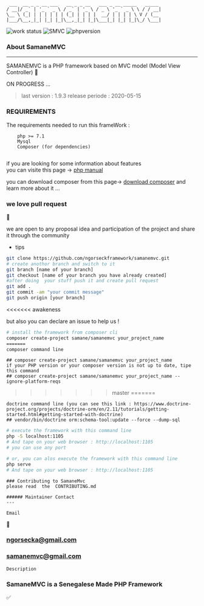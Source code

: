 ```
 ___  __ _ _ __ ___   __ _ _ __   ___ _ __ _____   _____ 
/ __|/ _` | '_ ` _ \ / _` | '_ \ / _ \ '_ ` _ \ \ / / __|
\__ \ (_| | | | | | | (_| | | | |  __/ | | | | \ V / (__ 
|___/\__,_|_| |_| |_|\__,_|_| |_|\___|_| |_| |_|\_/ \___|

```
![work status](https://img.shields.io/badge/work-on%20progress-red.svg) 
![SMVC](https://img.shields.io/badge/SamaneMvc-v1.9-orange.svg) 
![phpversion](https://img.shields.io/badge/PHP-%40latest-blue.svg)

### About SamaneMVC
---
SAMANEMVC is a PHP framework based on MVC model (Model View Controller) 
:construction:

ON PROGRESS ... 

> last version : 1.9.3
  release periode : 2020-05-15


### REQUIREMENTS 
The requirements needed to run this frameWork : 
```
    php >= 7.1 
    Mysql 
    Composer (for dependencies)
 
```
 if you  are looking for some information about features  
 you can visite this page -> [php manual](http://php.net) 
 
 you can download composer from this page-> [download composer](https://getcomposer.org)
 and learn more about it ... 

### we love pull request 
:rocket:

we are open to any proposal idea and participation of the project and share it through the community 

* tips 

```bash 
git clone https://github.com/ngorseckframework/samanemvc.git
# create anothor branch and switch to it 
git branch [name of your branch] 
git checkout [name of your branch you have already created] 
#after doing  your stuff push it and create pull request 
git add . 
git commit -am "your commit message"
git push origin [your branch]
```
<<<<<<< awakeness

but also you can declare an issue to help us !


```bash 
# install the framework from composer cli 
composer create-project samane/samanemvc your_project_name
=======
composer command line
```
```
## composer create-project samane/samanemvc your_project_name
if your PHP version or your composer version is not up to date, tipe this command
## composer create-project samane/samanemvc your_project_name --ignore-platform-reqs
```
>>>>>>> master
=======

```
doctrine command line (you can see this link : https://www.doctrine-project.org/projects/doctrine-orm/en/2.11/tutorials/getting-started.html#getting-started-with-doctrine)
## vendor/bin/doctrine orm:schema-tool:update --force --dump-sql
```

```bash
# execute the framework with this command line
php -S localhost:1105
# And tape on your web browser : http://localhost:1105
# you can use any port

# or, you can alos execute the framework with this command line
php serve
# And tape on your web browser : http://localhost:1105

```
```
### Contributing to SamaneMvc
please read  the  CONTRIBUTING.md

###### Maintainer Contact
--- 
```
```
Email
```
:email:
### ngorsecka@gmail.com
### samanemvc@gmail.com
```
Description
```
### SamaneMVC is a Senegalese Made PHP Framework

:white_check_mark:
